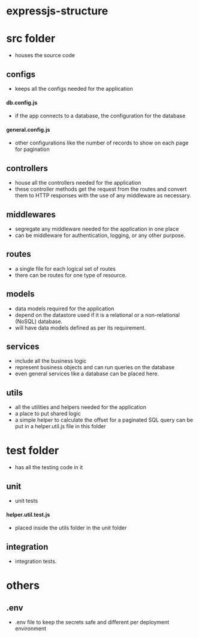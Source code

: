 # expressjs-structure

# src folder
- houses the source code

## configs
- keeps all the configs needed for the application

#### db.config.js
- if the app connects to a database, the configuration for the database

#### general.config.js
- other configurations like the number of records to show on each page for pagination 

## controllers
- house all the controllers needed for the application
- these controller methods get the request from the routes and convert them to HTTP responses with the use of any middleware as necessary.

## middlewares
- segregate any middleware needed for the application in one place
- can be middleware for authentication, logging, or any other purpose.

## routes
- a single file for each logical set of routes
- there can be routes for one type of resource. 

## models
- data models required for the application
- depend on the datastore used if it is a relational or a non-relational (NoSQL) database.
- will have data models defined as per its requirement.

## services
- include all the business logic
- represent business objects and can run queries on the database
- even general services like a database can be placed here.

## utils
- all the utilities and helpers needed for the application
- a place to put shared logic
- a simple helper to calculate the offset for a paginated SQL query can be put in a helper.util.js file in this folder


# test folder
- has all the testing code in it

## unit
- unit tests

#### helper.util.test.js 
- placed inside the utils folder in the unit folder

## integration
- integration tests.


# others
## .env
- .env file to keep the secrets safe and different per deployment environment


